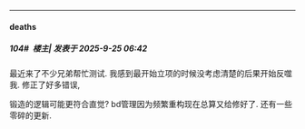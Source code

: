 ﻿
*****

####  deaths  
##### 104#         楼主| 发表于 2025-9-25 06:42

最近来了不少兄弟帮忙测试. 我感到最开始立项的时候没考虑清楚的后果开始反噬我. 修正了好多错误, 

锻造的逻辑可能更符合直觉? bd管理因为频繁重构现在总算又给修好了. 还有一些零碎的更新.

